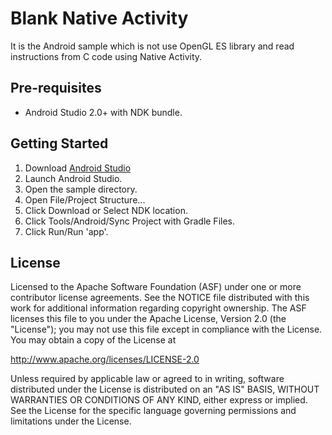 # Blank Native Activity
It is the Android sample which is not use OpenGL ES library and read instructions from C code using Native Activity.

## Pre-requisites
<ul><li>Android Studio 2.0+ with NDK bundle.</li></ul>

## Getting Started
1. Download <a href="http://developer.android.com/sdk/index.html">Android Studio</a>
2. Launch Android Studio.
3. Open the sample directory.
4. Open File/Project Structure...
5. Click Download or Select NDK location.
6. Click Tools/Android/Sync Project with Gradle Files.
7. Click Run/Run 'app'.

## License
Licensed to the Apache Software Foundation (ASF) under one or more contributor license agreements. See the NOTICE file distributed with this work for additional information regarding copyright ownership. The ASF licenses this file to you under the Apache License, Version 2.0 (the "License"); you may not use this file except in compliance with the License. You may obtain a copy of the License at

http://www.apache.org/licenses/LICENSE-2.0

Unless required by applicable law or agreed to in writing, software distributed under the License is distributed on an "AS IS" BASIS, WITHOUT WARRANTIES OR CONDITIONS OF ANY KIND, either express or implied. See the License for the specific language governing permissions and limitations under the License.
